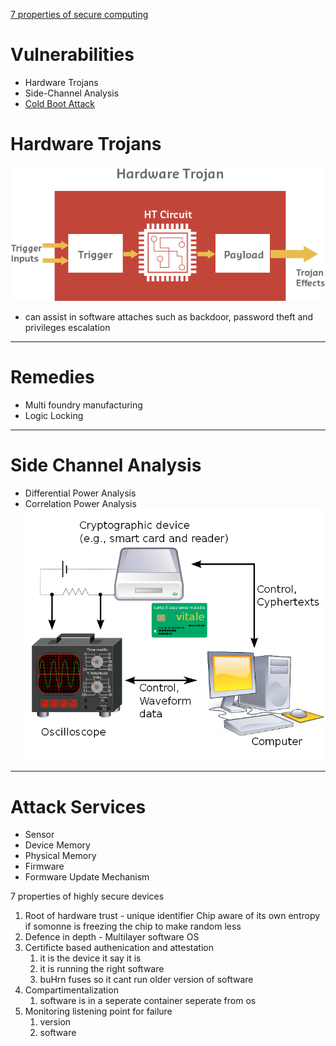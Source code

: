  [7 properties of secure computing](https://www.microsoft.com/en-us/research/wp-content/uploads/2017/03/SevenPropertiesofHighlySecureDevices.pdf)
 
# Vulnerabilities
* Hardware Trojans
* Side-Channel Analysis
* [Cold Boot Attack](https://en.wikipedia.org/wiki/Cold_boot_attack)
# Hardware Trojans
![Cisco](/Images/Security/HT.png)
* can assist in software attaches such as backdoor, password theft and privileges escalation
---
# Remedies
* Multi foundry manufacturing
* Logic Locking
---
# Side Channel Analysis
* Differential Power Analysis
* Correlation Power Analysis
![SCA](/Images/Security/SCA.png)

---

# Attack Services
* Sensor
* Device Memory
* Physical Memory
* Firmware 
* Formware Update Mechanism


 7 properties of highly secure devices
 
 1. Root of hardware trust - unique identifier
 	Chip aware of its own entropy
		if somonne is freezing the chip to make random less 
2. Defence in depth - Multilayer software OS
3. Certificte based authenication and attestation
   1. it is the device it say it is
   2. it is running the right software
   3. buHrn fuses so it cant run older version of software
4. Compartimentalization
   1. software is in a seperate container seperate from os
5. Monitoring listening point for failure
   1. version
   2. software


